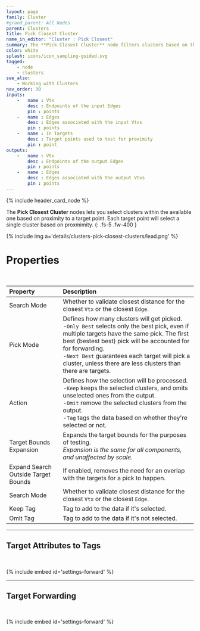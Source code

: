 ```yaml
---
layout: page
family: Cluster
#grand_parent: All Nodes
parent: Clusters
title: Pick Closest Cluster
name_in_editor: "Cluster : Pick Closest"
summary: The **Pick Closest Cluster** node filters clusters based on their proximity to target points, allowing selection, omission, or tagging of the closest clusters.
color: white
splash: icons/icon_sampling-guided.svg
tagged:
    - node
    - clusters
see_also:
    - Working with Clusters
nav_order: 30
inputs:
    -   name : Vtx
        desc : Endpoints of the input Edges
        pin : points
    -   name : Edges
        desc : Edges associated with the input Vtxs
        pin : points
    -   name : In Targets
        desc : Target points used to test for proximity
        pin : point
outputs:
    -   name : Vtx
        desc : Endpoints of the output Edges
        pin : points
    -   name : Edges
        desc : Edges associated with the output Vtxs
        pin : points
---
```


{% include header_card_node %}

The **Pick Closest Cluster** nodes lets you select clusters within the available one based on proximity to a target point. Each target point will select a single cluster based on proxmimity.
{: .fs-5 .fw-400 } 

{% include img a='details/clusters-pick-closest-clusters/lead.png' %}

# Properties
<br>

| Property       | Description          |
|:-------------|:------------------|
| Search Mode          | Whether to validate closest distance for the closest `Vtx` or the closest `Edge`. |
| Pick Mode          | Defines how many clusters will get picked.<br>-`Only Best` selects only the best pick, even if multiple targets have the same pick. The first best (bestest best) pick will be accounted for for forwarding.<br>-`Next Best` guarantees each target will pick a cluster, unless there are less clusters than there are targets. |
| Action          | Defines how the selection will be processed.<br>-`Keep` keeps the selected clusters, and omits unselected ones from the output.<br>-`Omit` remove the selected clusters from the output.<br>-`Tag` tags the data based on whether they're selected or not. |
| Target Bounds Expansion         | Expands the target bounds for the purposes of testing.<br>*Expansion is the same for all components, and unaffected by scale.* |
| Expand Search Outside Target Bounds         | If enabled, removes the need for an overlap with the targets for a pick to happen. |
| Search Mode          | Whether to validate closest distance for the closest `Vtx` or the closest `Edge`. |
| <span class="etag">Keep Tag</span>         | Tag to add to the data if it's selected. |
| <span class="etag">Omit Tag</span>         | Tag to add to the data if it's not selected. |

---
## Target Attributes to Tags
<br>

{% include embed id='settings-forward' %}


---
## Target Forwarding
<br>

{% include embed id='settings-forward' %}
